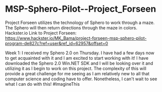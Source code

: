 # MSP-Sphero-Pilot--Project_Forseen
Project Forseen utilizes the technology of Sphero to work through a maze. The Sphero will then return directions through the maze in colors.
Hackster.io Link to Project Forseen: https://www.hackster.io/MK_Bama/project-forseen-msp-sphero-pilot-program-de827c?ref=user&ref_id=62957&offset=0

Week 1: I received my Sphero 2.0 on Thursday. I have had a few days now to get acquainted with it and I am excited to start working with it! I have downloaded the Sphero 2.0 Win.NET SDK and I will be looking over it and utilizing it as I begin to work on this project. The complexity of this will provide a great challenge for me seeing as I am relatively new to all that computer science and coding have to offer. Nonetheless, I can't wait to see what I can do with this! #ImagineThis

